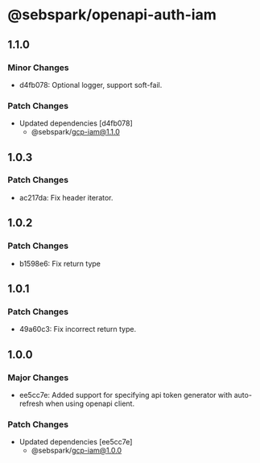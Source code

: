 # @sebspark/openapi-auth-iam

## 1.1.0

### Minor Changes

- d4fb078: Optional logger, support soft-fail.

### Patch Changes

- Updated dependencies [d4fb078]
  - @sebspark/gcp-iam@1.1.0

## 1.0.3

### Patch Changes

- ac217da: Fix header iterator.

## 1.0.2

### Patch Changes

- b1598e6: Fix return type

## 1.0.1

### Patch Changes

- 49a60c3: Fix incorrect return type.

## 1.0.0

### Major Changes

- ee5cc7e: Added support for specifying api token generator with auto-refresh when using openapi client.

### Patch Changes

- Updated dependencies [ee5cc7e]
  - @sebspark/gcp-iam@1.0.0
